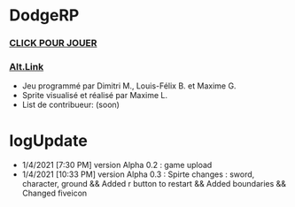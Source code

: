 # DodgeRP
###                                                                [CLICK POUR JOUER](https://lesgrailleurs.github.io/DodgeRP/)
###                                                                 [Alt.Link](https://lesgrailleurs.github.io/DodgeRP/index.html)
- Jeu programmé par Dimitri M., Louis-Félix B. et Maxime G.
- Sprite visualisé et réalisé par Maxime L.
- List de contribueur:
 (soon)
# logUpdate
- 1/4/2021 [7:30 PM] version Alpha 0.2 :
game upload
- 1/4/2021 [10:33 PM] version Alpha 0.3 :
 Spirte changes : sword, character, ground
 && Added r button to restart
 && Added boundaries
 && Changed fiveicon
